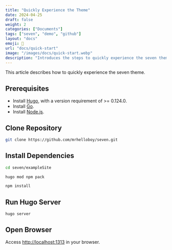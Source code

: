 ```yaml
---
title: "Quickly Experience the Theme"
date: 2024-04-25
draft: false
weight: 2
categories: ["Documents"]
tags: ["seven", "demo", "github"]
layout: "docs"
emoji: 🐳
url: "docs/quick-start"
image: "/images/docs/quick-start.webp"
description: "Introduces the steps to quickly experience the seven theme."
---
```


This article describes how to quickly experience the seven theme.

## Prerequisites

- Install [Hugo](https://gohugo.io/installation/), with a version requirement of >= 0.124.0.
- Install [Go](https://go.dev/dl/).
- Install [Node.js](https://nodejs.org/en).

## Clone Repository

```bash
git clone https://github.com/mrhelloboy/seven.git
```

## Install Dependencies

```bash
cd seven/exampleSite

hugo mod npm pack

npm install
```

## Run Hugo Server

```
hugo server
```

## Open Browser

Access [http://localhost:1313](http://localhost:1313) in your browser.
